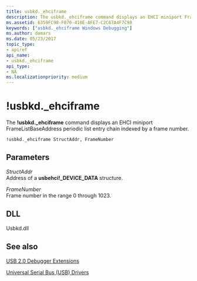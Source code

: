 ```yaml
---
title: usbkd._ehciframe
description: The usbkd._ehciframe command displays an EHCI miniport FrameListBaseAddress periodic list entry chain indexed by a frame number.
ms.assetid: 6359FC98-F070-410E-AFE7-C2C67A4F7C98
keywords: ["usbkd._ehciframe Windows Debugging"]
ms.author: domars
ms.date: 05/23/2017
topic_type:
- apiref
api_name:
- usbkd._ehciframe
api_type:
- NA
ms.localizationpriority: medium
---
```


# !usbkd.\_ehciframe


The **!usbkd.\_ehciframe** command displays an EHCI miniport FrameListBaseAddress periodic list entry chain indexed by a frame number.

```
!usbkd._ehciframe StructAddr, FrameNumber
```

## <span id="ddk__devobj_dbg"></span><span id="DDK__DEVOBJ_DBG"></span>Parameters


<span id="_______StructAddr______"></span><span id="_______structaddr______"></span><span id="_______STRUCTADDR______"></span> *StructAddr*   
Address of a **usbehci!\_DEVICE\_DATA** structure.

<span id="_______FrameNumber______"></span><span id="_______framenumber______"></span><span id="_______FRAMENUMBER______"></span> *FrameNumber*   
Frame number in the range 0 through 1023.

## <span id="DLL"></span><span id="dll"></span>DLL


Usbkd.dll

## <span id="see_also"></span>See also


[USB 2.0 Debugger Extensions](usb-2-0-extensions.md)

[Universal Serial Bus (USB) Drivers](http://go.microsoft.com/fwlink/p?LinkID=227351)

 

 






